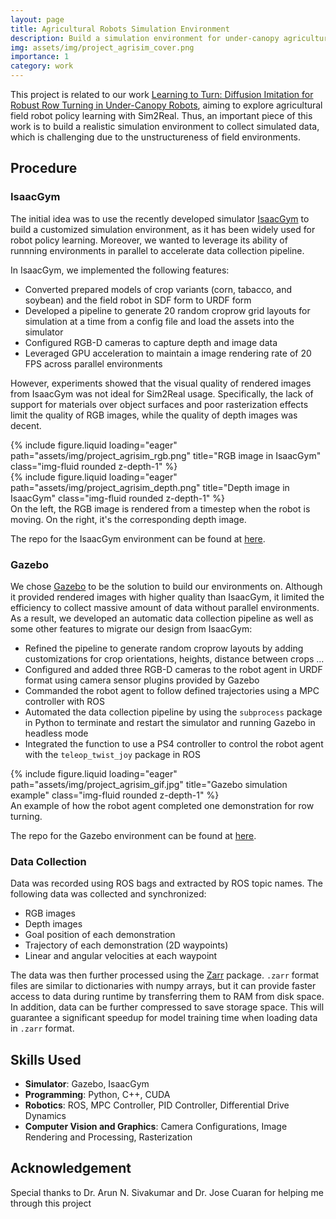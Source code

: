 ```yaml
---
layout: page
title: Agricultural Robots Simulation Environment
description: Build a simulation environment for under-canopy agricultural field robots
img: assets/img/project_agrisim_cover.png
importance: 1
category: work
---
```


This project is related to our work [Learning to Turn: Diffusion Imitation for Robust Row Turning in Under-Canopy Robots](https://arxiv.org/abs/2408.03059), aiming to explore agricultural field robot policy learning with Sim2Real. Thus, an important piece of this work is to build a realistic simulation environment to collect simulated data, which is challenging due to the unstructureness of field environments. 

## Procedure
### IsaacGym
The initial idea was to use the recently developed simulator [IsaacGym](https://developer.nvidia.com/isaac-gym) to build a customized simulation environment, as it has been widely used for robot policy learning. Moreover, we wanted to leverage its ability of runnning environments in parallel to accelerate data collection pipeline. 

In IsaacGym, we implemented the following features: 
- Converted prepared models of crop variants (corn, tabacco, and soybean) and the field robot in SDF form to URDF form
- Developed a pipeline to generate 20 random croprow grid layouts for simulation at a time from a config file and load the assets into the simulator
- Configured RGB-D cameras to capture depth and image data
- Leveraged GPU acceleration to maintain a image rendering rate of 20 FPS across parallel environments

However, experiments showed that the visual quality of rendered images from IsaacGym was not ideal for Sim2Real usage. Specifically, the lack of support for materials over object surfaces and poor rasterization effects limit the quality of RGB images, while the quality of depth images was decent.

<div class="row">
    <div class="col-sm mt-3 mt-md-0">
        {% include figure.liquid loading="eager" path="assets/img/project_agrisim_rgb.png" title="RGB image in IsaacGym" class="img-fluid rounded z-depth-1" %}
    </div>
    <div class="col-sm mt-3 mt-md-0">
        {% include figure.liquid loading="eager" path="assets/img/project_agrisim_depth.png" title="Depth image in IsaacGym" class="img-fluid rounded z-depth-1" %}
    </div>
</div>
<div class="caption">
    On the left, the RGB image is rendered from a timestep when the robot is moving. On the right, it's the corresponding depth image.  
</div>

The repo for the IsaacGym environment can be found at [here](https://github.com/jimmyfyx/IsaacGym-uturn-Env).

### Gazebo
We chose [Gazebo](https://gazebosim.org/home) to be the solution to build our environments on. Although it provided rendered images with higher quality than IsaacGym, it limited the efficiency to collect massive amount of data without parallel environments. As a result, we developed an automatic data collection pipeline as well as some other features to migrate our design from IsaacGym:
- Refined the pipeline to generate random croprow layouts by adding customizations for crop orientations, heights, distance between crops ...
- Configured and added three RGB-D cameras to the robot agent in URDF format using camera sensor plugins provided by Gazebo
- Commanded the robot agent to follow defined trajectories using a MPC controller with ROS
- Automated the data collection pipeline by using the `subprocess` package in Python to terminate and restart the simulator and running Gazebo in headless mode
- Integrated the function to use a PS4 controller to control the robot agent with the `teleop_twist_joy` package in ROS

<div class="row">
    <div class="col-sm mt-3 mt-md-0">
        {% include figure.liquid loading="eager" path="assets/img/project_agrisim_gif.jpg" title="Gazebo simulation example" class="img-fluid rounded z-depth-1" %}
    </div>
</div>
<div class="caption">
    An example of how the robot agent completed one demonstration for row turning.
</div>

The repo for the Gazebo environment can be found at [here](https://github.com/jimmyfyx/terrasentia_gazebo).

### Data Collection
Data was recorded using ROS bags and extracted by ROS topic names. The following data was collected and synchronized:
- RGB images 
- Depth images
- Goal position of each demonstration
- Trajectory of each demonstration (2D waypoints)
- Linear and angular velocities at each waypoint

The data was then further processed using the [Zarr](https://zarr.readthedocs.io/en/stable/) package. `.zarr` format files are similar to dictionaries with numpy arrays, but it can provide faster access to data during runtime by transferring them to RAM from disk space. In addition, data can be further compressed to save storage space. This will guarantee a significant speedup for model training time when loading data in `.zarr` format.

## Skills Used
- **Simulator**: Gazebo, IsaacGym
- **Programming**: Python, C++, CUDA
- **Robotics**: ROS, MPC Controller, PID Controller, Differential Drive Dynamics
- **Computer Vision and Graphics**: Camera Configurations, Image Rendering and Processing, Rasterization

## Acknowledgement
Special thanks to Dr. Arun N. Sivakumar and Dr. Jose Cuaran for helping me through this project

